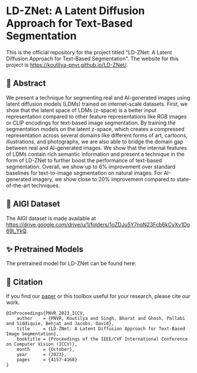 # LD-ZNet: A Latent Diffusion Approach for Text-Based Segmentation
This is the official repository for the project titled "LD-ZNet: A Latent Diffusion Approach for Text-Based Segmentation". The website for this project is https://koutilya-pnvr.github.io/LD-ZNet/.

## :book: Abstract

We present a technique for segmenting real and AI-generated images using latent diffusion models (LDMs) trained on internet-scale datasets. First, we show that the latent space of LDMs (z-space) is a better input representation compared to other feature representations like RGB images or CLIP encodings for text-based image segmentation. By training the segmentation models on the latent z-space, which creates a compressed representation across several domains like different forms of art, cartoons, illustrations, and photographs, we are also able to bridge the domain gap between real and AI-generated images. We show that the internal features of LDMs contain rich semantic information and present a technique in the form of LD-ZNet to further boost the performance of text-based segmentation. Overall, we show up to 6% improvement over standard baselines for text-to-image segmentation on natural images. For AI-generated imagery, we show close to 20% improvement compared to state-of-the-art techniques.

## :file_folder: AIGI Dataset

The AIGI dataset is made available at https://drive.google.com/drive/u/1/folders/1oZDJu5Y7nqN23Fcb6kCvXy1Do69l_YkQ.
 
## :sparkles: Pretrained Models

The pretrained model for LD-ZNet can be found here: 

## :scroll: Citation
If you find our [paper]([https://arxiv.org/abs/2303.12059](https://openaccess.thecvf.com/content/ICCV2023/papers/PNVR_LD-ZNet_A_Latent_Diffusion_Approach_for_Text-Based_Image_Segmentation_ICCV_2023_paper.pdf)) or this toolbox useful for your research, please cite our work.

```
@InProceedings{PNVR_2023_ICCV,
    author    = {PNVR, Koutilya and Singh, Bharat and Ghosh, Pallabi and Siddiquie, Behjat and Jacobs, David},
    title     = {LD-ZNet: A Latent Diffusion Approach for Text-Based Image Segmentation},
    booktitle = {Proceedings of the IEEE/CVF International Conference on Computer Vision (ICCV)},
    month     = {October},
    year      = {2023},
    pages     = {4157-4168}
}
```
